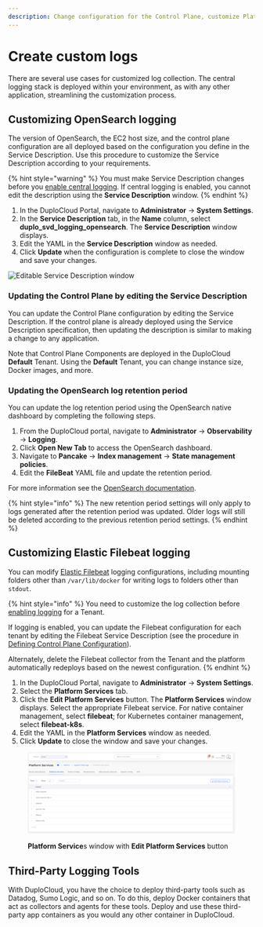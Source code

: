 ```yaml
---
description: Change configuration for the Control Plane, customize Platform Services
---
```


# Create custom logs

There are several use cases for customized log collection. The central logging stack is deployed within your environment, as with any other application, streamlining the customization process.

## **Customizing OpenSearch logging**&#x20;

The version of OpenSearch, the EC2 host size, and the control plane configuration are all deployed based on the configuration you define in the Service Description. Use this procedure to customize the Service Description according to your requirements.&#x20;

{% hint style="warning" %}
You must make Service Description changes before you [enable central logging](central-logging-setup.md). If central logging is enabled, you cannot edit the description using the **Service Description** window.
{% endhint %}

1. In the DuploCloud Portal, navigate to **Administrator** -> **System Settings**.
2. In the **Service Description** tab, in the **Name** column, select **duplo\_svd\_logging\_opensearch**. The **Service Description** window displays.
3. Edit the YAML in the **Service Description** window as needed.
4. Click **Update** when the configuration is complete to close the window and save your changes.

![Editable Service Description window](<../../../.gitbook/assets/image (21) (1) (1).png>)

### Updating the Control Plane by editing the Service Description

You can update the Control Plane configuration by editing the Service Description. If the control plane is already deployed using the Service Description specification, then updating the description is similar to making a change to any application.&#x20;

Note that Control Plane Components are deployed in the DuploCloud **Default** Tenant. Using the **Default** Tenant, you can change instance size, Docker images, and more.

### Updating the OpenSearch log retention period

&#x20;You can update the log retention period using the OpenSearch native dashboard by completing the following steps.

1. From the DuploCloud portal, navigate to **Administrator** -> **Observability** -> **Logging**.
2. Click **Open New Tab** to access the OpenSearch dashboard.
3. Navigate to **Pancake** -> **Index management** -> **State management policies**.
4. Edit the **FileBeat** YAML file and update the retention period.

For more information see the [OpenSearch documentation](https://opensearch.org/docs/latest/).&#x20;

{% hint style="info" %}
The new retention period settings will only apply to logs generated after the retention period was updated. Older logs will still be deleted according to the previous retention period settings.
{% endhint %}

## **Customizing Elastic Filebeat logging**

You can modify [Elastic Filebeat](https://www.elastic.co/guide/en/beats/filebeat/current/filebeat-overview.html) logging configurations, including mounting folders other than `/var/lib/docker` for writing logs to folders other than `stdout`.&#x20;

{% hint style="info" %}
You need to customize the log collection before [enabling logging](central-logging-setup.md) for a Tenant.&#x20;

If logging is enabled, you can update the Filebeat configuration for each tenant by editing the Filebeat Service Description (see the procedure in [Defining Control Plane Configuration](custom-log-collection.md#updating-the-control-plane-by-editing-the-service-description)).&#x20;

Alternately,  delete the Filebeat collector from the Tenant and the platform automatically redeploys based on the newest configuration.&#x20;
{% endhint %}

1. In the DuploCloud Portal, navigate to **Administrator** -> **System Settings**.
2. Select the **Platform Services** tab.
3. Click the **Edit Platform Services** button. The **Platform Services** window displays. Select the appropriate Filebeat service. For native container management, select **filebeat**; for Kubernetes container management, select **filebeat-k8s**.
4. Edit the YAML in the **Platform Services** window as needed.
5. &#x20;Click **Update** to close the window and save your changes.

<figure><img src="../../../.gitbook/assets/customlogs.png" alt=""><figcaption><p><strong>Platform Service</strong>s window with <strong>Edit Platform Services</strong> button</p></figcaption></figure>

## **Third-Party Logging Tools**

With DuploCloud, you have the choice to deploy third-party tools such as Datadog, Sumo Logic, and so on. To do this, deploy Docker containers that act as collectors and agents for these tools. Deploy and use these third-party app containers as you would any other container in DuploCloud.
